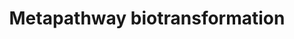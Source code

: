 ---
annotations:
- id: PW:0000857
  parent: regulatory pathway
  type: Pathway Ontology
  value: phase I biotransformation pathway
- id: PW:0000124
  parent: regulatory pathway
  type: Pathway Ontology
  value: cellular detoxification pathway
authors:
- MaintBot
- Khanspers
- Andra
- AlexanderPico
- Mkutmon
description: ''
last-edited: 2015-06-30
organisms:
- Bos taurus
redirect_from:
- /index.php/Pathway:WP1006
- /instance/WP1006
- /instance/WP1006_r80841
revision: r80841
schema-jsonld:
- '@context': https://schema.org/
  '@id': https://wikipathways.github.io/pathways/WP1006.html
  '@type': Dataset
  creator:
    '@type': Organization
    name: WikiPathways
  description: ''
  keywords:
  - AKR1A1
  - AKR1B1
  - AKR1B10
  - AKR1C1
  - AKR1C2
  - AKR1C3
  - AKR1C4
  - AKR1D1
  - AKR7A2
  - BAAT
  - CHST1
  - CHST10
  - CHST11
  - CHST12
  - CHST13
  - CHST14
  - CHST2
  - CHST3
  - CHST4
  - CHST5
  - CHST6
  - CHST7
  - CHST8
  - CHST9
  - COMT
  - CYP11A1
  - CYP11B1
  - CYP11B2
  - CYP17A1
  - CYP19A1
  - CYP1A1
  - CYP1A2
  - CYP1B1
  - CYP20A1
  - CYP21A2
  - CYP24A1
  - CYP26A1
  - CYP26B1
  - CYP26C1
  - CYP27A1
  - CYP27B1
  - CYP27C1
  - CYP2A13
  - CYP2A7
  - CYP2B6
  - CYP2C18
  - CYP2C19
  - CYP2C8
  - CYP2C9
  - CYP2E1
  - CYP2F1
  - CYP2J2
  - CYP2R1
  - CYP2S1
  - CYP2U1
  - CYP2W1
  - CYP39A1
  - CYP3A4
  - CYP3A43
  - CYP3A5
  - CYP3A7
  - CYP46A1
  - CYP4B1
  - CYP4F11
  - CYP4F12
  - CYP4F2
  - CYP4F22
  - CYP4F3
  - CYP4V2
  - CYP4X1
  - CYP51A1
  - CYP7A1
  - CYP7B1
  - CYP8B1
  - EPHX1
  - EPHX2
  - FMO1
  - FMO2
  - FMO3
  - FMO4
  - FMO5
  - GAL3ST1
  - GAL3ST2
  - GAL3ST3
  - GAL3ST4
  - GLYAT
  - GLYATL2
  - GPX2
  - GPX3
  - GPX4
  - GSR
  - GSS
  - GSTA2
  - GSTA4
  - GSTCD
  - GSTK1
  - GSTM1
  - GSTM3
  - GSTO1
  - GSTO2
  - GSTP1
  - GSTT1
  - GSTZ1
  - HNMT
  - HS2ST1
  - HS3ST1
  - HS3ST2
  - HS3ST3A1
  - HS3ST6
  - HS6ST1
  - HS6ST3
  - KCNAB1
  - KCNAB2
  - KCNAB3
  - MGC127055
  - MGST1
  - MGST2
  - MGST3
  - NAA20
  - NAA30
  - NAA50
  - NAT1
  - NAT10
  - NAT11
  - NAT14
  - NAT8
  - NAT8L
  - NAT9
  - NDST1
  - NDST2
  - NDST3
  - NDST4
  - SULT1A1
  - SULT1B1
  - SULT1C2
  - SULT1C3
  - SULT1C4
  - SULT1E1
  - SULT2A1
  - SULT2B1
  - SULT4A1
  - SULT6B1
  - TPMT
  - UGT1A1
  - UGT1A3
  - UGT1A4
  - UGT1A5
  - UGT2A1
  - UGT2A3
  - UGT2B11
  - UGT2B17
  - UGT2B28
  - UGT2B4
  - UGT2B7
  license: CC0
  name: Metapathway biotransformation
seo: CreativeWork
title: Metapathway biotransformation
wpid: WP1006
---
